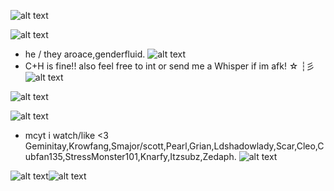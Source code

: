 
![alt text](![image](https://github.com/user-attachments/assets/4226299a-cb58-4b49-879c-9cf3ae86370d)
)



![alt text](https://64.media.tumblr.com/ad159fdd7ba2735a91ce1204c63bf848/c24e891d04d98303-06/s540x810/8c23121e86f7c8a9a3ab148d9392af01f2ea362c.pnj)
- he / they aroace,genderfluid. ![alt text](https://i.ibb.co/hXwRKCz/IMG-8779.gif)
- C+H is fine!! also feel free to int or send me a Whisper if im afk! ☆ ┆彡 ![alt text](https://i.ibb.co/85zVJSS/IMG-6378.gif)

![alt text](https://cdn.discordapp.com/attachments/1052873893028843574/1297435353703256114/Untitled172_20241020004420.png?ex=67285f55&is=67270dd5&hm=98927f56aeba50b492f744f9ae2afe172eb1e28f1ae18db9f8a403a6a914910e&)

![alt text](https://64.media.tumblr.com/18db431ed8d1e5120e9821287d847054/c24e891d04d98303-10/s540x810/fa1dd4899c1a7d47a3058f0dd257476dc3e41877.pnj)
- mcyt i watch/like <3 Geminitay,Krowfang,Smajor/scott,Pearl,Grian,Ldshadowlady,Scar,Cleo,Cubfan135,StressMonster101,Knarfy,Itzsubz,Zedaph. ![alt text](https://pixels.crd.co/assets/images/gallery02/88488dee.gif?v=99d3974e)


![alt text](https://64.media.tumblr.com/78a04a18f6a00448b3c092159bd08d1b/71948d3f4339f10d-8f/s400x600/654269b3405320298f52c2a6c6a0e80501de0602.pnj)![alt text](https://64.media.tumblr.com/78a04a18f6a00448b3c092159bd08d1b/71948d3f4339f10d-8f/s400x600/654269b3405320298f52c2a6c6a0e80501de0602.pnj)
